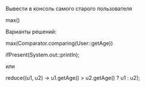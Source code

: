 Вывести в консоль самого старого пользователя

<div class="hint">
max()
</div>

Варианты решений:
<div class="hint">

max(Comparator.comparing(User::getAge))

ifPresent(System.out::println);


или


reduce((u1, u2) -> u1.getAge() > u2.getAge() ? u1 : u2);

</div>
                                        